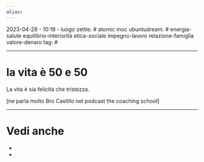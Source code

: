 ```yaml
---
alias: 
---
```

2023-04-28 - 10:19 - *luogo*
zettle: # atomic moc
ubuntudream: # energia-salute equilibrio-interiorità etica-sociale impegno-lavoro relazione-famiglia valore-denaro 
tag: #

---
# la vita è 50 e 50


La vita è sia felicità che tristezza.

[ne parla molto Bro Castillo nel podcast the coaching school]


---
# Vedi anche
- 
- 